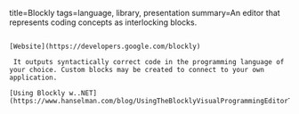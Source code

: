 title=Blockly
tags=language, library, presentation
summary=An editor that represents coding concepts as interlocking blocks.
~~~~~~

[Website](https://developers.google.com/blockly)

 It outputs syntactically correct code in the programming language of your choice. Custom blocks may be created to connect to your own application.

[Using Blockly w..NET](https://www.hanselman.com/blog/UsingTheBlocklyVisualProgrammingEditorToCallANETCoreWebAPI.aspx)
